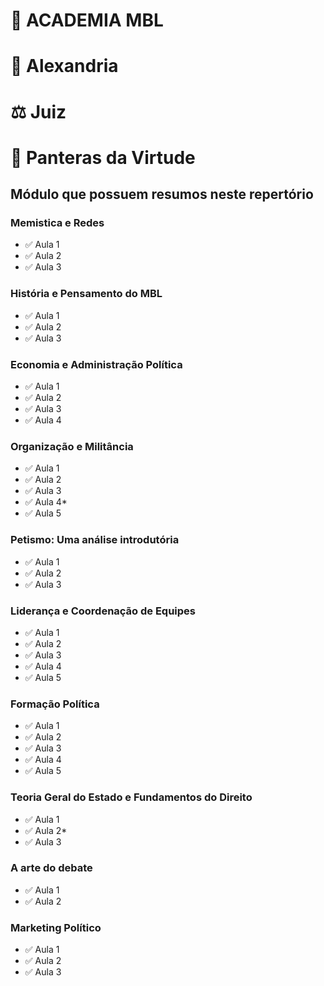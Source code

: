 # 🏫 ACADEMIA MBL
# 🗼 Alexandria
# ⚖️ Juiz
# 🐯 Panteras da Virtude


## Módulo que possuem resumos neste repertório 
### Memistica e Redes
- ✅ Aula 1 
- ✅ Aula 2
- ✅ Aula 3


### História e Pensamento do MBL
- ✅ Aula 1 
- ✅ Aula 2
- ✅ Aula 3


### Economia e Administração Política
- ✅ Aula 1 
- ✅ Aula 2
- ✅ Aula 3
- ✅ Aula 4

### Organização e Militância
- ✅ Aula 1 
- ✅ Aula 2
- ✅ Aula 3
- ✅ Aula 4*
- ✅ Aula 5

### Petismo: Uma análise introdutória
- ✅ Aula 1 
- ✅ Aula 2
- ✅ Aula 3

### Liderança e Coordenação de Equipes
- ✅ Aula 1 
- ✅ Aula 2
- ✅ Aula 3
- ✅ Aula 4
- ✅ Aula 5

### Formação Política
- ✅ Aula 1 
- ✅ Aula 2
- ✅ Aula 3
- ✅ Aula 4
- ✅ Aula 5

### Teoria Geral do Estado e Fundamentos do Direito
- ✅ Aula 1 
- ✅ Aula 2*
- ✅ Aula 3

### A arte do debate
- ✅ Aula 1 
- ✅ Aula 2

### Marketing Político
- ✅ Aula 1 
- ✅ Aula 2
- ✅ Aula 3
